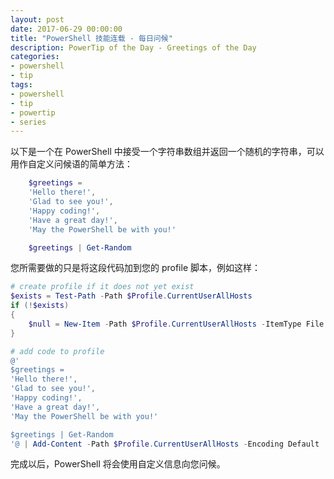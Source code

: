 ```yaml
---
layout: post
date: 2017-06-29 00:00:00
title: "PowerShell 技能连载 - 每日问候"
description: PowerTip of the Day - Greetings of the Day
categories:
- powershell
- tip
tags:
- powershell
- tip
- powertip
- series
---
```

以下是一个在 PowerShell 中接受一个字符串数组并返回一个随机的字符串，可以用作自定义问候语的简单方法：

```powershell
    $greetings =
    'Hello there!',
    'Glad to see you!',
    'Happy coding!',
    'Have a great day!',
    'May the PowerShell be with you!'

    $greetings | Get-Random
```

您所需要做的只是将这段代码加到您的 profile 脚本，例如这样：

```powershell
# create profile if it does not yet exist
$exists = Test-Path -Path $Profile.CurrentUserAllHosts
if (!$exists)
{
    $null = New-Item -Path $Profile.CurrentUserAllHosts -ItemType File -Force
}

# add code to profile
@'
$greetings =
'Hello there!',
'Glad to see you!',
'Happy coding!',
'Have a great day!',
'May the PowerShell be with you!'

$greetings | Get-Random
'@ | Add-Content -Path $Profile.CurrentUserAllHosts -Encoding Default
```

完成以后，PowerShell 将会使用自定义信息向您问候。

<!--本文国际来源：[Greetings of the Day](http://community.idera.com/powershell/powertips/b/tips/posts/greetings-of-the-day)-->
